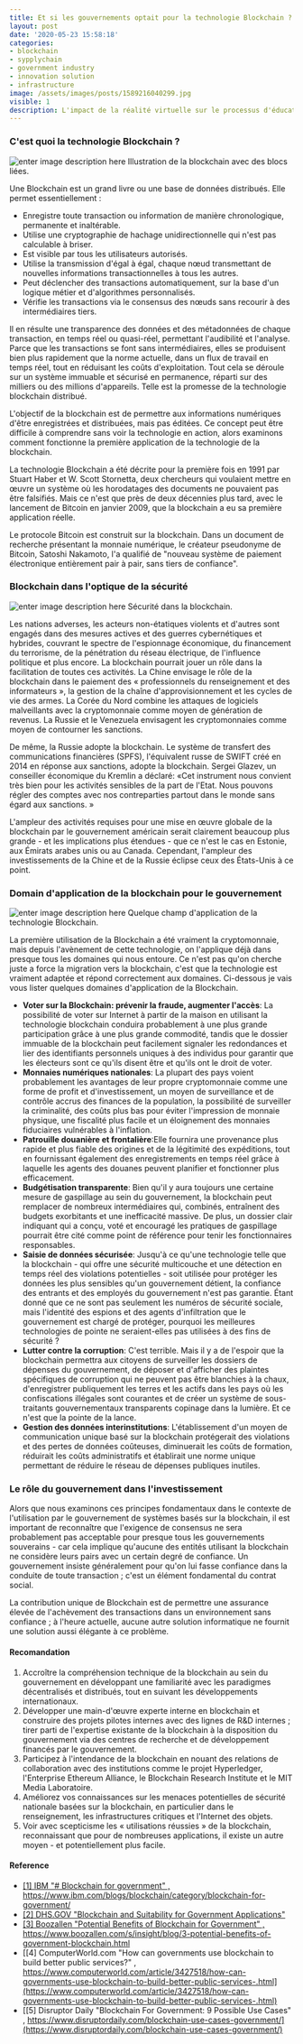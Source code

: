 ```yaml
---
title: Et si les gouvernements optait pour la technologie Blockchain ?
layout: post
date: '2020-05-23 15:58:18'
categories:
- blockchain
- sypplychain
- government industry
- innovation solution
- infrastructure
image: /assets/images/posts/1589216040299.jpg
visible: 1
description: L'impact de la réalité virtuelle sur le processus d'éducation et son évolution.
---
```


### C'est quoi la technologie Blockchain ?
![enter image description here](https://cdnnewawt-59e2.kxcdn.com/wp-content/uploads/2020/03/blockchain-nedir-02.png)
Illustration de la blockchain avec des blocs liées.


Une Blockchain est un grand livre ou une base de données distribués. Elle permet essentiellement :

 - Enregistre toute transaction ou information de manière chronologique, permanente et inaltérable.
 - Utilise une cryptographie de hachage unidirectionnelle qui n'est pas calculable à briser.
 - Est visible par tous les utilisateurs autorisés.
 - Utilise la transmission d'égal à égal, chaque nœud transmettant de nouvelles informations transactionnelles à tous les autres.
 - Peut déclencher des transactions automatiquement, sur la base d'un logique métier et d'algorithmes personnalisés.
 - Vérifie les transactions via le consensus des nœuds sans recourir à des intermédiaires tiers.

Il en résulte une transparence des données et des métadonnées de chaque transaction, en temps réel ou quasi-réel, permettant l'audibilité et l'analyse. Parce que les transactions se font sans intermédiaires, elles se produisent bien plus rapidement que la norme actuelle, dans un flux de travail en temps réel, tout en réduisant les coûts d'exploitation. Tout cela se déroule sur un système immuable et sécurisé en permanence, réparti sur des milliers ou des millions d'appareils. Telle est la promesse de la technologie blockchain distribué.

L'objectif de la blockchain est de permettre aux informations numériques d'être enregistrées et distribuées, mais pas éditées. Ce concept peut être difficile à comprendre sans voir la technologie en action, alors examinons comment fonctionne la première application de la technologie de la blockchain.

La technologie Blockchain a été décrite pour la première fois en 1991 par Stuart Haber et W. Scott Stornetta, deux chercheurs qui voulaient mettre en œuvre un système où les horodatages des documents ne pouvaient pas être falsifiés. Mais ce n'est que près de deux décennies plus tard, avec le lancement de Bitcoin en janvier 2009, que la blockchain a eu sa première application réelle.

Le protocole Bitcoin est construit sur la blockchain. Dans un document de recherche présentant la monnaie numérique, le créateur pseudonyme de Bitcoin, Satoshi Nakamoto, l'a qualifié de "nouveau système de paiement électronique entièrement pair à pair, sans tiers de confiance".

### Blockchain dans l'optique de la sécurité

![enter image description here](https://www.cybersecobservatory.com/wp-content/uploads/2017/06/cybersecurity1.jpg)
Sécurité dans la blockchain.


Les nations adverses, les acteurs non-étatiques violents et d'autres sont engagés dans des mesures actives et des guerres cybernétiques et hybrides, couvrant le spectre de l'espionnage économique, du financement du terrorisme, de la pénétration du réseau électrique, de l'influence politique et plus encore. La blockchain pourrait jouer un rôle dans la facilitation de toutes ces activités.
La Chine envisage le rôle de la blockchain dans le paiement des « professionnels du renseignement et des informateurs », la gestion de la chaîne d'approvisionnement et les cycles de vie des armes. La Corée du Nord combine les attaques de logiciels malveillants avec la cryptomonnaie comme moyen de génération de revenus. La Russie et le Venezuela envisagent les cryptomonnaies comme moyen de contourner les sanctions.

De même, la Russie adopte la blockchain. Le système de transfert des communications financières (SPFS), l'équivalent russe de SWIFT créé en 2014 en réponse aux sanctions, adopte la blockchain. Sergei Glazev, un conseiller économique du Kremlin a déclaré: «Cet instrument nous convient très bien pour les activités sensibles de la part de l'Etat. Nous pouvons régler des comptes avec nos contreparties partout dans le monde sans égard aux sanctions. »

L'ampleur des activités requises pour une mise en œuvre globale de la blockchain par le gouvernement américain serait clairement beaucoup plus grande - et les implications plus étendues - que ce n'est le cas en Estonie, aux Émirats arabes unis ou au Canada. Cependant, l'ampleur des investissements de la Chine et de la Russie éclipse ceux des États-Unis à ce point.

### Domain d'application de la blockchain pour le gouvernement
![enter image description here](https://blockchain-training.co.uk/wp-content/uploads/2019/06/1_3yyJZkyCtkdD4IiilCwTTQ-768x384.jpeg)
Quelque champ d'application de la technologie Blockchain.


La première utilisation de la Blockchain a été vraiment la cryptomonnaie, mais depuis l'avènement de cette technologie, on l'applique déjà dans presque tous les domaines qui nous entoure. Ce n'est pas qu'on cherche juste a force la migration vers la blockchain, c'est que la technologie est vraiment adaptée et répond correctement aux domaines. Ci-dessous je vais vous lister quelques domaines d'application de la Blockchain.

 - **Voter sur la Blockchain: prévenir la fraude, augmenter l'accès**: La possibilité de voter sur Internet à partir de la maison en utilisant la technologie blockchain conduira probablement à une plus grande participation grâce à une plus grande commodité, tandis que le dossier immuable de la blockchain peut facilement signaler les redondances et lier des identifiants personnels uniques à des individus pour garantir que les électeurs sont ce qu'ils disent être et qu'ils ont le droit de voter.
 - **Monnaies numériques nationales**: La plupart des pays voient probablement les avantages de leur propre cryptomonnaie comme une forme de profit et d'investissement, un moyen de surveillance et de contrôle accrus des finances de la population, la possibilité de surveiller la criminalité, des coûts plus bas pour éviter l'impression de monnaie physique, une fiscalité plus facile et un éloignement des monnaies fiduciaires vulnérables à l'inflation.
 - **Patrouille douanière et frontalière**:Elle fournira une provenance plus rapide et plus fiable des origines et de la légitimité des expéditions, tout en fournissant également des enregistrements en temps réel grâce à laquelle les agents des douanes peuvent planifier et fonctionner plus efficacement.
 - **Budgétisation transparente**: Bien qu'il y aura toujours une certaine mesure de gaspillage au sein du gouvernement, la blockchain peut remplacer de nombreux intermédiaires qui, combinés, entraînent des budgets exorbitants et une inefficacité massive. De plus, un dossier clair indiquant qui a conçu, voté et encouragé les pratiques de gaspillage pourrait être cité comme point de référence pour tenir les fonctionnaires responsables.
 - **Saisie de données sécurisée**: Jusqu'à ce qu'une technologie telle que la blockchain - qui offre une sécurité multicouche et une détection en temps réel des violations potentielles - soit utilisée pour protéger les données les plus sensibles qu'un gouvernement détient, la confiance des entrants et des employés du gouvernement n'est pas garantie. Étant donné que ce ne sont pas seulement les numéros de sécurité sociale, mais l'identité des espions et des agents d'infiltration que le gouvernement est chargé de protéger, pourquoi les meilleures technologies de pointe ne seraient-elles pas utilisées à des fins de sécurité ?
 - **Lutter contre la corruption**: C'est terrible. Mais il y a de l'espoir que la blockchain permettra aux citoyens de surveiller les dossiers de dépenses du gouvernement, de déposer et d'afficher des plaintes spécifiques de corruption qui ne peuvent pas être blanchies à la chaux, d'enregistrer publiquement les terres et les actifs dans les pays où les confiscations illégales sont courantes et de créer un système de sous-traitants gouvernementaux transparents copinage dans la lumière. Et ce n'est que la pointe de la lance.
 - **Gestion des données interinstitutions**: L'établissement d'un moyen de communication unique basé sur la blockchain protégerait des violations et des pertes de données coûteuses, diminuerait les coûts de formation, réduirait les coûts administratifs et établirait une norme unique permettant de réduire le réseau de dépenses publiques inutiles.

### Le rôle du gouvernement dans l'investissement

Alors que nous examinons ces principes fondamentaux dans le contexte de l'utilisation par le gouvernement de systèmes basés sur la blockchain, il est important de reconnaître que l'exigence de consensus ne sera probablement pas acceptable pour presque tous les gouvernements souverains - car cela implique qu'aucune des entités utilisant la blockchain ne considère leurs pairs avec un certain degré de confiance. Un gouvernement insiste généralement pour qu'on lui fasse confiance dans la conduite de toute transaction ; c'est un élément fondamental du contrat social.

La contribution unique de Blockchain est de permettre une assurance élevée de l'achèvement des transactions dans un environnement sans confiance ; à l'heure actuelle, aucune autre solution informatique ne fournit une solution aussi élégante à ce problème.
#### Recomandation

 1. Accroître la compréhension technique de la blockchain au sein du gouvernement en développant une familiarité avec les paradigmes décentralisés et distribués, tout en suivant les développements internationaux.
 2. Développer une main-d'œuvre experte interne en blockchain et construire des projets pilotes internes avec des lignes de R&D internes ; tirer parti de l'expertise existante de la blockchain à la disposition du gouvernement via des centres de recherche et de développement financés par le gouvernement.
 3. Participez à l'intendance de la blockchain en nouant des relations de collaboration avec des institutions comme le projet Hyperledger, l'Enterprise Ethereum Alliance, le Blockchain Research Institute et le MIT Media Laboratoire.
 4. Améliorez vos connaissances sur les menaces potentielles de sécurité nationale basées sur la blockchain, en particulier dans le renseignement, les infrastructures critiques et l'Internet des objets.
 5. Voir avec scepticisme les « utilisations réussies » de la blockchain, reconnaissant que pour de nombreuses applications, il existe un autre moyen - et potentiellement plus facile.

#### Reference

 - [[1] IBM "# Blockchain for government" , https://www.ibm.com/blogs/blockchain/category/blockchain-for-government/ ](https://www.ibm.com/blogs/blockchain/category/blockchain-for-government/)
 - [[2] DHS.GOV "Blockchain and Suitability for Government Applications" ](https://www.dhs.gov/sites/default/files/publications/2018_AEP_Blockchain_and_Suitability_for_Government_Applications.pdf)
 - [[3] Boozallen "Potential Benefits of Blockchain for Government" , https://www.boozallen.com/s/insight/blog/3-potential-benefits-of-government-blockchain.html ](https://www.boozallen.com/s/insight/blog/3-potential-benefits-of-government-blockchain.html)
 - [[4] ComputerWorld.com "How can governments use blockchain to build better public services?" , https://www.computerworld.com/article/3427518/how-can-governments-use-blockchain-to-build-better-public-services-.html](https://www.computerworld.com/article/3427518/how-can-governments-use-blockchain-to-build-better-public-services-.html)
 - [[5] Disruptor Daily "Blockchain For Government: 9 Possible Use Cases" , https://www.disruptordaily.com/blockchain-use-cases-government/](https://www.disruptordaily.com/blockchain-use-cases-government/)
